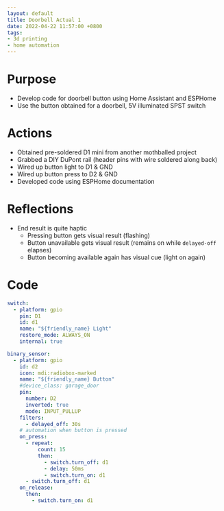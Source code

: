 ```yaml
---
layout: default
title: Doorbell Actual 1
date: 2022-04-22 11:57:00 +0800
tags:
- 3d printing
- home automation
---
```


# Purpose
- Develop code for doorbell button using Home Assistant and ESPHome
- Use the button obtained for a doorbell, 5V illuminated SPST switch

# Actions
- Obtained pre-soldered D1 mini from another mothballed project
- Grabbed a DIY DuPont rail (header pins with wire soldered along back)
- Wired up button light to D1 & GND
- Wired up button press to D2 & GND
- Developed code using ESPHome documentation

# Reflections
- End result is quite haptic
  - Pressing button gets visual result (flashing)
  - Button unavailable gets visual result (remains on while `delayed-off` elapses)
  - Button becoming available again has visual cue (light on again)

# Code
```yaml
switch:
  - platform: gpio
    pin: D1
    id: d1
    name: "${friendly_name} Light"
    restore_mode: ALWAYS_ON
    internal: true

binary_sensor:
  - platform: gpio
    id: d2
    icon: mdi:radiobox-marked
    name: "${friendly_name} Button"
    #device_class: garage_door
    pin:
      number: D2
      inverted: true
      mode: INPUT_PULLUP
    filters:
      - delayed_off: 30s
    # automation when button is pressed
    on_press:
      - repeat:
          count: 15
          then:
            - switch.turn_off: d1
            - delay: 50ms
            - switch.turn_on: d1
      - switch.turn_off: d1
    on_release:
      then:
        - switch.turn_on: d1
```